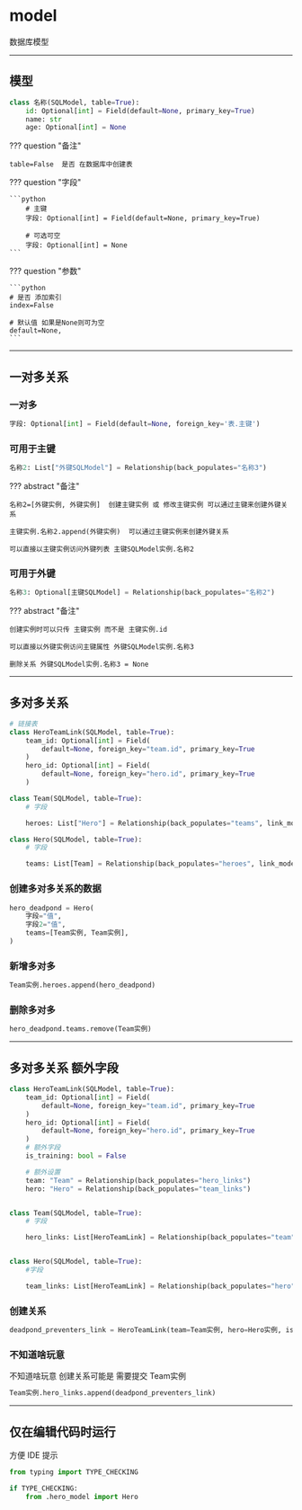 # model

数据库模型

---
## 模型
```python
class 名称(SQLModel, table=True):
    id: Optional[int] = Field(default=None, primary_key=True)
    name: str
    age: Optional[int] = None
```

??? question "备注"

    table=False  是否 在数据库中创建表

??? question "字段"

    ```python
        # 主键
        字段: Optional[int] = Field(default=None, primary_key=True)
        
        # 可选可空
        字段: Optional[int] = None
    ```

??? question "参数"

    ```python
    # 是否 添加索引
    index=False
    
    # 默认值 如果是None则可为空
    default=None,
    ```
    

---
## 一对多关系

### 一对多

```python
字段: Optional[int] = Field(default=None, foreign_key='表.主键')
```

### 可用于主键
```python
名称2: List["外键SQLModel"] = Relationship(back_populates="名称3")
```
??? abstract "备注"

    名称2=[外键实例, 外键实例]  创建主键实例 或 修改主键实例 可以通过主键来创建外键关系

    主键实例.名称2.append(外键实例)  可以通过主键实例来创建外键关系

    可以直接以主键实例访问外键列表 主键SQLModel实例.名称2

### 可用于外键
```python
名称3: Optional[主键SQLModel] = Relationship(back_populates="名称2")
```
??? abstract "备注"

    创建实例时可以只传 主键实例 而不是 主键实例.id

    可以直接以外键实例访问主键属性 外键SQLModel实例.名称3

    删除关系 外键SQLModel实例.名称3 = None

---
## 多对多关系
```python
# 链接表
class HeroTeamLink(SQLModel, table=True):
    team_id: Optional[int] = Field(
        default=None, foreign_key="team.id", primary_key=True
    )
    hero_id: Optional[int] = Field(
        default=None, foreign_key="hero.id", primary_key=True
    )

class Team(SQLModel, table=True):
    # 字段

    heroes: List["Hero"] = Relationship(back_populates="teams", link_model=HeroTeamLink)

class Hero(SQLModel, table=True):
    # 字段

    teams: List[Team] = Relationship(back_populates="heroes", link_model=HeroTeamLink)
```

### 创建多对多关系的数据
```python
hero_deadpond = Hero(
    字段="值",
    字段2="值",
    teams=[Team实例, Team实例],
)
```

### 新增多对多
```python
Team实例.heroes.append(hero_deadpond)
```

### 删除多对多
```python
hero_deadpond.teams.remove(Team实例)
```

---
## 多对多关系 额外字段
```python
class HeroTeamLink(SQLModel, table=True):
    team_id: Optional[int] = Field(
        default=None, foreign_key="team.id", primary_key=True
    )
    hero_id: Optional[int] = Field(
        default=None, foreign_key="hero.id", primary_key=True
    )
    # 额外字段
    is_training: bool = False

    # 额外设置
    team: "Team" = Relationship(back_populates="hero_links")
    hero: "Hero" = Relationship(back_populates="team_links")


class Team(SQLModel, table=True):
    # 字段

    hero_links: List[HeroTeamLink] = Relationship(back_populates="team")


class Hero(SQLModel, table=True):
    #字段

    team_links: List[HeroTeamLink] = Relationship(back_populates="hero")
```

### 创建关系
```python
deadpond_preventers_link = HeroTeamLink(team=Team实例, hero=Hero实例, is_training=True)
```

### 不知道啥玩意

不知道啥玩意 创建关系可能是 需要提交 Team实例

```python
Team实例.hero_links.append(deadpond_preventers_link)
```

---
## 仅在编辑代码时运行

方便 IDE 提示

```python
from typing import TYPE_CHECKING

if TYPE_CHECKING:
    from .hero_model import Hero
```




